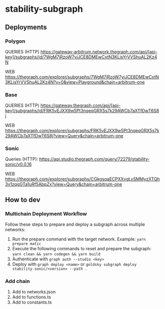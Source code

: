 # stability-subgraph

## Deployments

### Polygon

QUERIES (HTTP)
https://gateway-arbitrum.network.thegraph.com/api/[api-key]/subgraphs/id/7WgM7jRzoW7yiJCE8DMEwCxtN3KLisYrVVShuAL2Kz4N

WEB
https://thegraph.com/explorer/subgraphs/7WgM7jRzoW7yiJCE8DMEwCxtN3KLisYrVVShuAL2Kz4N?v=0&view=Playground&chain=arbitrum-one

### Base

QUERIES (HTTP)
https://gateway.thegraph.com/api/[api-key]/subgraphs/id/FRK5vEJXX9w5Pt3nqeqGRX5s7k29AWCb7aXTfDwT6S8j

WEB
https://thegraph.com/explorer/subgraphs/FRK5vEJXX9w5Pt3nqeqGRX5s7k29AWCb7aXTfDwT6S8j?view=Query&chain=arbitrum-one

### Sonic

Queries (HTTP): https://api.studio.thegraph.com/query/72279/stability-sonic/v0.0.16

WEB https://thegraph.com/explorer/subgraphs/CGkgsqaECPXXvgLySMMyzXTQh3v1zqqGTa1uRf5AbpZx?view=Query&chain=arbitrum-one

## How to dev

### Multichain Deployment Workflow

Follow these steps to prepare and deploy a subgraph across multiple networks:

1. Run the prepare command with the target network. Example: `yarn prepare matic`
2. Execute the following commands to reset and prepare the subgraph: `yarn clean && yarn codegen && yarn build`
3. Authenticate with `graph auth --studio <key>`
4. Deploy with `graph deploy <name>` or `goldsky subgraph deploy stability-sonic/<version> --path .`

### Add chain

1. Add to networks.json
2. Add to functions.ts
3. Add to constants.ts
